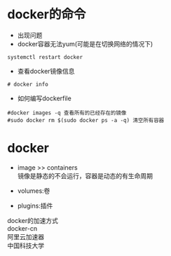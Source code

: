 # docker的命令

 - 出现问题
  - docker容器无法yum(可能是在切换网络的情况下)
  ```
  systemctl restart docker
  ```
 - 查看docker镜像信息
 ```Shell
 # docker info
 ```

 - 如何编写dockerfile

 ```Shell
#docker images -q 查看所有的已经存在的镜像
#sudo docker rm $(sudo docker ps -a -q) 清空所有容器
 ```

# docker
  - image >> containers <br>
    镜像是静态的不会运行，容器是动态的有生命周期

  - volumes:卷 <br>
  - plugins:插件


  docker的加速方式 <br>
  docker-cn <br>
  阿里云加速器 <br>
  中国科技大学
